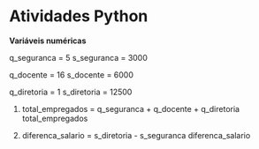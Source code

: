 # Atividades Python

**Variáveis numéricas**

q_seguranca = 5
s_seguranca = 3000

q_docente = 16
s_docente = 6000

q_diretoria = 1
s_diretoria = 12500

1. total_empregados = q_seguranca + q_docente + q_diretoria
   total_empregados

2. diferenca_salario = s_diretoria - s_seguranca
   diferenca_salario

